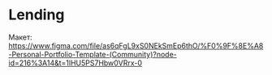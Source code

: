 # Lending
Макет: https://www.figma.com/file/as6qFgL9xS0NEkSmEp6thO/%F0%9F%8E%A8-Personal-Portfolio-Template-(Community)?node-id=216%3A14&t=1lHU5PS7Hbw0VRrx-0
